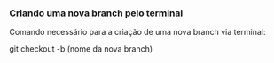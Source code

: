 ### Criando uma nova branch pelo terminal

Comando necessário para a criação de uma nova branch via terminal:

git checkout -b (nome da nova branch)





